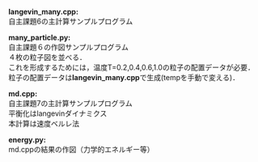 **langevin_many.cpp:**<br>
自主課題6の主計算サンプルプログラム<br>

**many_particle.py:**<br>
自主課題６の作図サンプルプログラム<br>
４枚の粒子図を並べる．<br>
これを形成するためには，温度T=0.2,0.4,0.6,1.0の粒子の配置データが必要．<br>
粒子の配置データは**langevin_many.cpp**で生成(tempを手動で変える)．<br>

**md.cpp:**<br>
自主課題7の主計算サンプルプログラム<br>
平衡化はlangevinダイナミクス<br>
本計算は速度ベルレ法

**energy.py:**<br>
md.cppの結果の作図（力学的エネルギー等）
